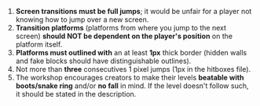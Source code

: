 1.  **Screen transitions must be full jumps**; it would be unfair for a player not knowing how to jump over a new screen.
2.  **Transition platforms** (platforms from where you jump to the next screen) **should NOT be dependent on the player's position** on the platform itself.
3.  **Platforms must outlined with** an at least **1px** thick border (hidden walls and fake blocks should have distinguishable outlines).
4.  Not more than **three** consecutives 1 pixel jumps (1px in the hitboxes file).
5.  The workshop encourages creators to make their levels **beatable with boots/snake ring** and/or **no fall** in mind. If the level doesn't follow such, it should be stated in the description.